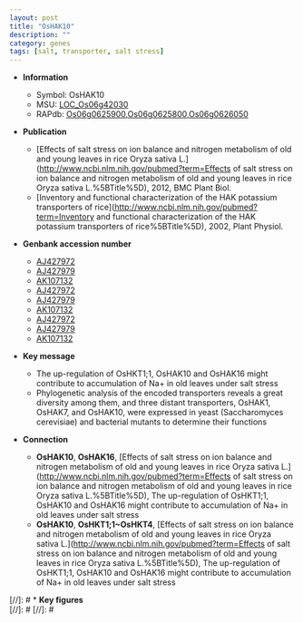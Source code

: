 ```yaml
---
layout: post
title: "OsHAK10"
description: ""
category: genes
tags: [salt, transporter, salt stress]
---
```


* **Information**  
    + Symbol: OsHAK10  
    + MSU: [LOC_Os06g42030](http://rice.plantbiology.msu.edu/cgi-bin/ORF_infopage.cgi?orf=LOC_Os06g42030)  
    + RAPdb: [Os06g0625900](http://rapdb.dna.affrc.go.jp/viewer/gbrowse_details/irgsp1?name=Os06g0625900),[Os06g0625800](http://rapdb.dna.affrc.go.jp/viewer/gbrowse_details/irgsp1?name=Os06g0625800),[Os06g0626050](http://rapdb.dna.affrc.go.jp/viewer/gbrowse_details/irgsp1?name=Os06g0626050)  

* **Publication**  
    + [Effects of salt stress on ion balance and nitrogen metabolism of old and young leaves in rice Oryza sativa L.](http://www.ncbi.nlm.nih.gov/pubmed?term=Effects of salt stress on ion balance and nitrogen metabolism of old and young leaves in rice Oryza sativa L.%5BTitle%5D), 2012, BMC Plant Biol.
    + [Inventory and functional characterization of the HAK potassium transporters of rice](http://www.ncbi.nlm.nih.gov/pubmed?term=Inventory and functional characterization of the HAK potassium transporters of rice%5BTitle%5D), 2002, Plant Physiol.

* **Genbank accession number**  
    + [AJ427972](http://www.ncbi.nlm.nih.gov/nuccore/AJ427972)
    + [AJ427979](http://www.ncbi.nlm.nih.gov/nuccore/AJ427979)
    + [AK107132](http://www.ncbi.nlm.nih.gov/nuccore/AK107132)
    + [AJ427972](http://www.ncbi.nlm.nih.gov/nuccore/AJ427972)
    + [AJ427979](http://www.ncbi.nlm.nih.gov/nuccore/AJ427979)
    + [AK107132](http://www.ncbi.nlm.nih.gov/nuccore/AK107132)
    + [AJ427972](http://www.ncbi.nlm.nih.gov/nuccore/AJ427972)
    + [AJ427979](http://www.ncbi.nlm.nih.gov/nuccore/AJ427979)
    + [AK107132](http://www.ncbi.nlm.nih.gov/nuccore/AK107132)

* **Key message**  
    + The up-regulation of OsHKT1;1, OsHAK10 and OsHAK16 might contribute to accumulation of Na+ in old leaves under salt stress
    + Phylogenetic analysis of the encoded transporters reveals a great diversity among them, and three distant transporters, OsHAK1, OsHAK7, and OsHAK10, were expressed in yeast (Saccharomyces cerevisiae) and bacterial mutants to determine their functions

* **Connection**  
    + __OsHAK10__, __OsHAK16__, [Effects of salt stress on ion balance and nitrogen metabolism of old and young leaves in rice Oryza sativa L.](http://www.ncbi.nlm.nih.gov/pubmed?term=Effects of salt stress on ion balance and nitrogen metabolism of old and young leaves in rice Oryza sativa L.%5BTitle%5D), The up-regulation of OsHKT1;1, OsHAK10 and OsHAK16 might contribute to accumulation of Na+ in old leaves under salt stress
    + __OsHAK10__, __OsHKT1;1~OsHKT4__, [Effects of salt stress on ion balance and nitrogen metabolism of old and young leaves in rice Oryza sativa L.](http://www.ncbi.nlm.nih.gov/pubmed?term=Effects of salt stress on ion balance and nitrogen metabolism of old and young leaves in rice Oryza sativa L.%5BTitle%5D), The up-regulation of OsHKT1;1, OsHAK10 and OsHAK16 might contribute to accumulation of Na+ in old leaves under salt stress

[//]: # * **Key figures**  
[//]: # 
[//]: # 
